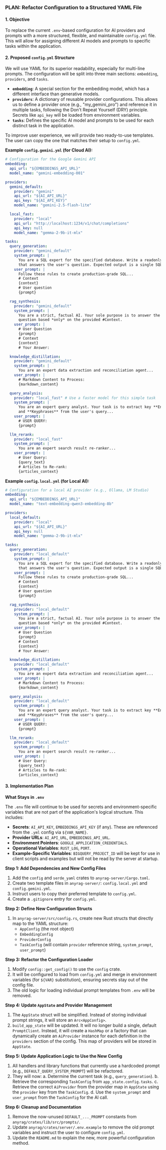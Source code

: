 ### **PLAN: Refactor Configuration to a Structured YAML File**

#### **1. Objective**

To replace the current `.env`-based configuration for AI providers and prompts with a more structured, flexible, and maintainable `config.yml` file. This will allow for assigning different AI models and prompts to specific tasks within the application.

#### **2. Proposed `config.yml` Structure**

We will use YAML for its superior readability, especially for multi-line prompts. The configuration will be split into three main sections: `embedding`, `providers`, and `tasks`.

*   **`embedding`**: A special section for the embedding model, which has a different interface than generative models.
*   **`providers`**: A dictionary of reusable provider configurations. This allows us to define a provider once (e.g., "my_gemini_pro") and reference it in multiple tasks, following the Don't Repeat Yourself (DRY) principle. Secrets like `api_key` will be loaded from environment variables.
*   **`tasks`**: Defines the specific AI model and prompts to be used for each distinct task in the application.

To improve user experience, we will provide two ready-to-use templates. The user can copy the one that matches their setup to `config.yml`.

**Example `config.gemini.yml` (for Cloud AI):**
```yaml
# Configuration for the Google Gemini API
embedding:
  api_url: "${EMBEDDINGS_API_URL}"
  model_name: "gemini-embedding-001"

providers:
  gemini_default:
    provider: "gemini"
    api_url: "${AI_API_URL}"
    api_key: "${AI_API_KEY}"
    model_name: "gemini-2.5-flash-lite"

  local_fast:
    provider: "local"
    api_url: "http://localhost:1234/v1/chat/completions"
    api_key: null
    model_name: "gemma-2-9b-it-mlx"

tasks:
  query_generation:
    provider: "gemini_default"
    system_prompt: |
      You are a SQL expert for the specified database. Write a readonly SQL query
      that answers the user's question. Expected output is a single SQL query only.
    user_prompt: |
      Follow these rules to create production-grade SQL...
      # Context
      {context}
      # User question
      {prompt}

  rag_synthesis:
    provider: "gemini_default"
    system_prompt: |
      You are a strict, factual AI. Your sole purpose is to answer the user's
      question based *only* on the provided #Context.
    user_prompt: |
      # User Question
      {prompt}
      # Context
      {context}
      # Your Answer:

  knowledge_distillation:
    provider: "gemini_default"
    system_prompt: |
      You are an expert data extraction and reconciliation agent...
    user_prompt: |
      # Markdown Content to Process:
      {markdown_content}

  query_analysis:
    provider: "local_fast" # Use a faster model for this simple task
    system_prompt: |
      You are an expert query analyst. Your task is to extract key **Entities**
      and **Keyphrases** from the user's query...
    user_prompt: |
      # USER QUERY:
      {prompt}

  llm_rerank:
    provider: "local_fast"
    system_prompt: |
      You are an expert search result re-ranker...
    user_prompt: |
      # User Query:
      {query_text}
      # Articles to Re-rank:
      {articles_context}
```

**Example `config.local.yml` (for Local AI):**
```yaml
# Configuration for a local AI provider (e.g., Ollama, LM Studio)
embedding:
  api_url: "${EMBEDDINGS_API_URL}"
  model_name: "text-embedding-qwen3-embedding-8b"

providers:
  local_default:
    provider: "local"
    api_url: "${AI_API_URL}"
    api_key: null
    model_name: "gemma-2-9b-it-mlx"

tasks:
  query_generation:
    provider: "local_default"
    system_prompt: |
      You are a SQL expert for the specified database. Write a readonly SQL query
      that answers the user's question. Expected output is a single SQL query only.
    user_prompt: |
      Follow these rules to create production-grade SQL...
      # Context
      {context}
      # User question
      {prompt}

  rag_synthesis:
    provider: "local_default"
    system_prompt: |
      You are a strict, factual AI. Your sole purpose is to answer the user's
      question based *only* on the provided #Context.
    user_prompt: |
      # User Question
      {prompt}
      # Context
      {context}
      # Your Answer:

  knowledge_distillation:
    provider: "local_default"
    system_prompt: |
      You are an expert data extraction and reconciliation agent...
    user_prompt: |
      # Markdown Content to Process:
      {markdown_content}

  query_analysis:
    provider: "local_default"
    system_prompt: |
      You are an expert query analyst. Your task is to extract key **Entities**
      and **Keyphrases** from the user's query...
    user_prompt: |
      # USER QUERY:
      {prompt}

  llm_rerank:
    provider: "local_default"
    system_prompt: |
      You are an expert search result re-ranker...
    user_prompt: |
      # User Query:
      {query_text}
      # Articles to Re-rank:
      {articles_context}
```

#### **3. Implementation Plan**

**What Stays in `.env`**

The `.env` file will continue to be used for secrets and environment-specific variables that are not part of the application's logical structure. This includes:

*   **Secrets**: `AI_API_KEY`, `EMBEDDINGS_API_KEY` (if any). These are referenced from the `.yml` config via `${VAR_NAME}`.
*   **Provider URLs**: `AI_API_URL`, `EMBEDDINGS_API_URL`.
*   **Environment Pointers**: `GOOGLE_APPLICATION_CREDENTIALS`.
*   **Operational Variables**: `RUST_LOG`, `PORT`.
*   **Example-Specific Variables**: `BIGQUERY_PROJECT_ID` will be kept for use in client scripts and examples but will not be read by the server at startup.

**Step 1: Add Dependencies and New Config Files**
1.  Add the `config` and `serde_yaml` crates to `anyrag-server/Cargo.toml`.
2.  Create two template files in `anyrag-server/`: `config.local.yml` and `config.gemini.yml`.
3.  Instruct users to copy their preferred template to `config.yml`.
4.  Create a `.gitignore` entry for `config.yml`.

**Step 2: Define New Configuration Structs**
1.  In `anyrag-server/src/config.rs`, create new Rust structs that directly map to the YAML structure:
    *   `AppConfig` (the root object)
    *   `EmbeddingConfig`
    *   `ProviderConfig`
    *   `TaskConfig` (will contain `provider` reference string, `system_prompt`, `user_prompt`)

**Step 3: Refactor the Configuration Loader**
1.  Modify `config::get_config()` to use the `config` crate.
2.  It will be configured to load from `config.yml` and merge in environment variables (for `${VAR}` substitution), ensuring secrets stay out of the config file.
3.  The old logic for loading individual prompt templates from `.env` will be removed.

**Step 4: Update `AppState` and Provider Management**
1.  The `AppState` struct will be simplified. Instead of storing individual prompt strings, it will store an `Arc<AppConfig>`.
2.  `build_app_state` will be updated. It will no longer build a single, default `PromptClient`. Instead, it will create a `HashMap` or a factory that can dynamically create an `AiProvider` instance for each definition in the `providers` section of the config. This map of providers will be stored in `AppState`.

**Step 5: Update Application Logic to Use the New Config**
1.  All handlers and library functions that currently use a hardcoded prompt (e.g., `DEFAULT_QUERY_SYSTEM_PROMPT`) will be refactored.
2.  They will now:
    a.  Determine the current task (e.g., `query_generation`).
    b.  Retrieve the corresponding `TaskConfig` from `app_state.config.tasks`.
    c.  Retrieve the correct `AiProvider` from the provider map in `AppState` using the `provider` key from the `TaskConfig`.
    d.  Use the `system_prompt` and `user_prompt` from the `TaskConfig` for the AI call.

**Step 6: Cleanup and Documentation**
1.  Remove the now-unused `DEFAULT_..._PROMPT` constants from `anyrag/crates/lib/src/prompts/`.
2.  Update `anyrag/crates/server/.env.example` to remove the old prompt variables and instruct the user to configure `config.yml`.
3.  Update the `README.md` to explain the new, more powerful configuration method.
